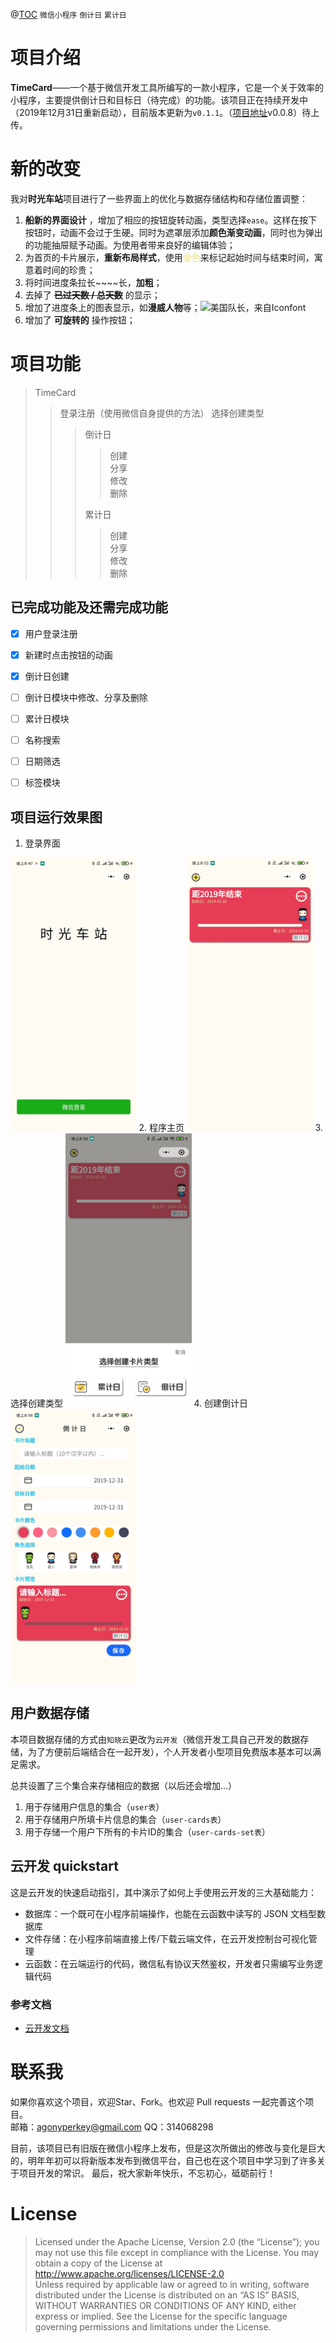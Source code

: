 @[TOC](TimeCard)
`微信小程序`  `倒计日`  `累计日`
# 项目介绍
**TimeCard**——一个基于微信开发工具所编写的一款小程序，它是一个关于效率的小程序，主要提供倒计日和目标日（待完成）的功能。该项目正在持续开发中（2019年12月31日重新启动），目前版本更新为`v0.1.1`。（<a href='https://github.com/pinkpear/TimeCard/'>项目地址</a>v0.0.8）待上传。

# 新的改变

我对**时光车站**项目进行了一些界面上的优化与数据存储结构和存储位置调整：
 1. **船新的界面设计** ，增加了相应的按钮旋转动画，类型选择`ease`。这样在按下按钮时，动画不会过于生硬。同时为遮罩层添加**颜色渐变动画**，同时也为弹出的功能抽屉赋予动画。为使用者带来良好的编辑体验；
 2. 为首页的卡片展示，**重新布局样式**，使用<font color="#eee8aa" >**金色**</font>来标记起始时间与结束时间，寓意着时间的珍贵；
 3. 将时间进度条拉长~~~~长，**加粗**；
 4. 去掉了 ~~**已过天数 / 总天数**~~ 的显示；
 5. 增加了进度条上的图表显示，如**漫威人物**等；![美国队长，来自Iconfont](https://img-blog.csdnimg.cn/20191231201954871.png#pic_center)
 6. 增加了 **可旋转的** 操作按钮；

# 项目功能

> TimeCard  
>> 登录注册（使用微信自身提供的方法）
>> 选择创建类型
>>
>>> 倒计日  
>>>> 创建  
>>>> 分享  
>>>> 修改  
>>>> 删除  
>>>
>>> 累计日
>>>> 创建  
>>>> 分享  
>>>> 修改  
>>>> 删除

## 已完成功能及还需完成功能  
- [x] 用户登录注册
- [x] 新建时点击按钮的动画
- [x] 倒计日创建
- [ ] 倒计日模块中修改、分享及删除
- [ ] 累计日模块
- [ ] 名称搜索
- [ ] 日期筛选
- [ ] 标签模块



## 项目运行效果图

1. 登录界面  
<img src="README_imgs/20191231204944869.jpg"   width="40%">
2. 程序主页
<img src="README_imgs/20191231205313718.jpg"   width="40%">
3. 选择创建类型
<img src="README_imgs/20191231205553436.jpg"   width="40%">
4. 创建倒计日
<img src="README_imgs/20191231205809984.jpg"   width="40%">

## 用户数据存储
本项目数据存储的方式由`知晓云`更改为`云开发`（微信开发工具自己开发的数据存储，为了方便前后端结合在一起开发），个人开发者小型项目免费版本基本可以满足需求。  

总共设置了三个集合来存储相应的数据（以后还会增加...）
1. 用于存储用户信息的集合（`user表`）  
2. 用于存储用户所填卡片信息的集合（`user-cards表`）
3. 用于存储一个用户下所有的卡片ID的集合（`user-cards-set表`）

## 云开发 quickstart

这是云开发的快速启动指引，其中演示了如何上手使用云开发的三大基础能力：

- 数据库：一个既可在小程序前端操作，也能在云函数中读写的 JSON 文档型数据库
- 文件存储：在小程序前端直接上传/下载云端文件，在云开发控制台可视化管理
- 云函数：在云端运行的代码，微信私有协议天然鉴权，开发者只需编写业务逻辑代码

### 参考文档

- [云开发文档](https://developers.weixin.qq.com/miniprogram/dev/wxcloud/basis/getting-started.html)

# 联系我  

如果你喜欢这个项目，欢迎Star、Fork。也欢迎 Pull requests 一起完善这个项目。  
邮箱：agonyperkey@gmail.com
QQ：314068298

目前，该项目已有旧版在微信小程序上发布，但是这次所做出的修改与变化是巨大的，明年年初可以将新版本发布到微信平台，自己也在这个项目中学习到了许多关于项目开发的常识。
最后，祝大家新年快乐，不忘初心，砥砺前行！
# License

>Licensed under the Apache License, Version 2.0 (the “License”);
you may not use this file except in compliance with the License.
You may obtain a copy of the License at
<a href='http://www.apache.org/licenses/LICENSE-2.0'></a>http://www.apache.org/licenses/LICENSE-2.0  
Unless required by applicable law or agreed to in writing, software
distributed under the License is distributed on an “AS IS” BASIS,
WITHOUT WARRANTIES OR CONDITIONS OF ANY KIND, either express or implied.
See the License for the specific language governing permissions and
limitations under the License.
